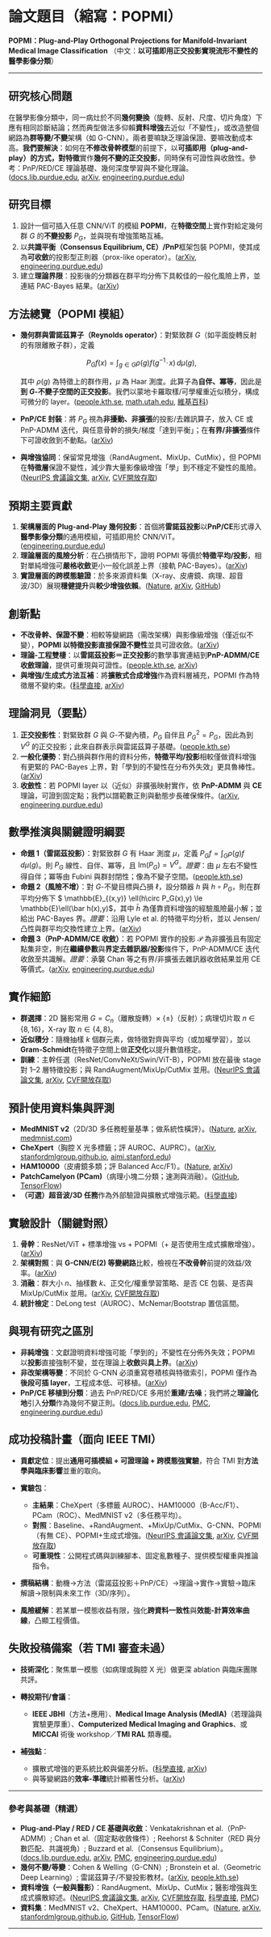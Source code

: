 # 論文題目（縮寫：POPMI）

**POPMI：Plug-and-Play Orthogonal Projections for Manifold-Invariant Medical Image Classification**
（中文：**以可插即用正交投影實現流形不變性的醫學影像分類**）

---

## 研究核心問題

在醫學影像分類中，同一病灶於不同**幾何變換**（旋轉、反射、尺度、切片角度）下應有相同診斷結論；然而典型做法多仰賴**資料增強**去近似「不變性」，或改造整個網路為**群等變/不變**架構（如 G-CNN）。兩者要嘛缺乏理論保證、要嘛改動成本高。**我們要解決**：如何在**不修改骨幹模型**的前提下，以**可插即用（plug-and-play）**的方式，對**特徵**實作**幾何不變的正交投影**，同時保有可證性與收斂性。參考：PnP/RED/CE 理論基礎、幾何深度學習與不變化理論。([docs.lib.purdue.edu][1], [arXiv][2], [engineering.purdue.edu][3])

## 研究目標

1. 設計一個可插入任意 CNN/ViT 的模組 **POPMI**，在**特徵空間**上實作對給定幾何群 $G$ 的**不變投影** $P_G$，並與現有增強策略互補。
2. 以**共識平衡（Consensus Equilibrium, CE）/PnP**框架包裝 POPMI，使其成為**可收斂**的投影型正則器（prox-like operator）。([arXiv][4], [engineering.purdue.edu][3])
3. 建立**理論界限**：投影後的分類器在群平均分佈下具較佳的一般化風險上界，並連結 PAC-Bayes 結果。([arXiv][5])

## 方法總覽（POPMI 模組）

* **幾何群與雷諾茲算子（Reynolds operator）**：對緊致群 $G$（如平面旋轉反射的有限離散子群），定義

  $$
  P_G f(x)=\int_{g\in G} \rho(g)f(g^{-1}\!\cdot\!x)\,d\mu(g),
  $$

  其中 $\rho(g)$ 為特徵上的群作用，$\mu$ 為 Haar 測度。此算子為**自伴、冪等**，因此是**到 $G$-不變子空間的正交投影**。我們以蒙地卡羅取樣/可學權重近似積分，構成可微分的 layer。([people.kth.se][6], [math.utah.edu][7], [維基百科][8])
* **PnP/CE 封裝**：將 $P_G$ 視為**非擾動、非擴張**的投影/去雜訊算子，放入 CE 或 PnP-ADMM 迭代，與任意骨幹的損失/梯度「達到平衡」；在**有界/非擴張**條件下可證收斂到不動點。([arXiv][2])
* **與增強協同**：保留常見增強（RandAugment、MixUp、CutMix），但 POPMI 在**特徵層**保證不變性，減少靠大量影像級增強「學」到不穩定不變性的風險。([NeurIPS 會議論文集][9], [arXiv][10], [CVF開放存取][11])

## 預期主要貢獻

1. **架構層面的 Plug-and-Play 幾何投影**：首個將**雷諾茲投影**以**PnP/CE**形式導入**醫學影像分類**的通用模組，可插即用於 CNN/ViT。([engineering.purdue.edu][3])
2. **理論層面的風險分析**：在凸損情形下，證明 POPMI 等價於**特徵平均/投影**，相對單純增強可**嚴格收斂**更小一般化誤差上界（接軌 PAC-Bayes）。([arXiv][5])
3. **實證層面的跨模態驗證**：於多來源資料集（X-ray、皮膚鏡、病理、超音波/3D）展現**穩健提升**與**較少增強依賴**。([Nature][12], [arXiv][13], [GitHub][14])

## 創新點

* **不改骨幹、保證不變**：相較等變網路（需改架構）與影像級增強（僅近似不變），**POPMI 以特徵投影直接保證不變性**並具可證收斂。([arXiv][15])
* **理論-工程雙棲**：以**雷諾茲投影＝正交投影**的數學事實連結到**PnP-ADMM/CE 收斂理論**，提供可重現與可證性。([people.kth.se][6], [arXiv][2])
* **與增強/生成式方法互補**：將**擴散式合成增強**作為資料層補充，POPMI 作為特徵層不變約束。([科學直接][16], [arXiv][17])

## 理論洞見（要點）

1. **正交投影性**：對緊致群 $G$ 與 $G$-不變內積，$P_G$ 自伴且 $P_G^2=P_G$，因此為到 $V^G$ 的正交投影；此來自群表示與雷諾茲算子基礎。([people.kth.se][6])
2. **一般化優勢**：對凸損與群作用的資料分佈，**特徵平均/投影**相較僅做資料增強有更緊的 PAC-Bayes 上界，對「學到的不變性在分布外失效」更具魯棒性。([arXiv][5])
3. **收斂性**：若 POPMI layer 以（近似）非擴張映射實作，依 **PnP-ADMM** 與 **CE** 理論，可證到固定點；我們以譜範數正則與動態步長確保條件。([arXiv][2], [engineering.purdue.edu][3])

## 數學推演與關鍵證明綱要

* **命題 1（雷諾茲投影）**：對緊致群 $G$ 有 Haar 測度 $\mu$，定義 $P_G f=\int_G \rho(g)f\,d\mu(g)$。則 $P_G$ 線性、自伴、冪等，且 $\mathrm{Im}(P_G)=V^G$。*證要*：由 $\mu$ 左右不變性得自伴；冪等由 Fubini 與群封閉性；像為不變子空間。([people.kth.se][6])
* **命題 2（風險不增）**：對 $G$-不變目標與凸損 $\ell$，設分類器 $h$ 與 $h\circ P_G$，則在群平均分佈下 $ \mathbb{E}_{(x,y)} \ell(h\circ P_G(x),y) \le \mathbb{E}\ell(\bar h(x),y)$，其中 $\bar h$ 為僅靠資料增強的經驗風險最小解；並給出 PAC-Bayes 界。*證要*：沿用 Lyle et al. 的特徵平均分析，並以 Jensen/凸性與群平均交換性建立上界。([arXiv][18])
* **命題 3（PnP-ADMM/CE 收斂）**：若 POPMI 實作的投影 $\mathcal{P}$ 為非擴張且有固定點集非空，則在**繼續參數**與**界定去雜訊器/投影**條件下，PnP-ADMM/CE 迭代收斂至共識解。*證要*：承襲 Chan 等之有界/非擴張去雜訊器收斂結果並用 CE 等價式。([arXiv][2], [engineering.purdue.edu][3])

## 實作細節

* **群選擇**：2D 醫影常用 $G=C_n$（離散旋轉）× $\{\pm\}$（反射）；病理切片取 $n\in\{8,16\}$，X-ray 取 $n\in\{4,8\}$。
* **近似積分**：隨機抽樣 $k$ 個群元素，做特徵對齊與平均（或加權學習），並以**Gram-Schmidt**在特徵子空間上做**正交化**以提升數值穩定。
* **訓練**：主幹任選（ResNet/ConvNeXt/Swin/ViT-B），POPMI 放在最後 stage 對 1–2 層特徵投影；與 RandAugment/MixUp/CutMix 並用。([NeurIPS 會議論文集][9], [arXiv][10], [CVF開放存取][11])

## 預計使用資料集與評測

* **MedMNIST v2**（2D/3D 多任務輕量基準；做系統性橫評）。([Nature][12], [arXiv][19], [medmnist.com][20])
* **CheXpert**（胸腔 X 光多標籤；評 AUROC、AUPRC）。([arXiv][13], [stanfordmlgroup.github.io][21], [aimi.stanford.edu][22])
* **HAM10000**（皮膚鏡多類；評 Balanced Acc/F1）。([Nature][23], [arXiv][24])
* **PatchCamelyon (PCam)**（病理小塊二分類；速測與消融）。([GitHub][14], [TensorFlow][25])
* **（可選）超音波/3D 任務**作為外部驗證與擴散式增強示範。([科學直接][16])

## 實驗設計（關鍵對照）

1. **骨幹**：ResNet/ViT + 標準增強 vs + POPMI（+ 是否使用生成式擴散增強）。([arXiv][17])
2. **架構對照**：與 **G-CNN/E(2) 等變網路**比較，檢視在**不改骨幹**前提的效益/效率。([arXiv][15])
3. **消融**：群大小 $n$、抽樣數 $k$、正交化/權重學習策略、是否 CE 包裝、是否與 MixUp/CutMix 並用。([arXiv][10], [CVF開放存取][11])
4. **統計檢定**：DeLong test（AUROC）、McNemar/Bootstrap 置信區間。

## 與現有研究之區別

* **非純增強**：文獻證明資料增強可能「學到的」不變性在分佈外失效；POPMI 以**投影**直接強制不變，並在理論上**收斂**與**具上界**。([arXiv][5])
* **非改架構等變**：不同於 G-CNN 必須重寫卷積核與特徵索引，POPMI 僅作為**後段可插 layer**，工程成本低、可移植。([arXiv][15])
* **PnP/CE 移植到分類**：過去 PnP/RED/CE 多用於**重建/去噪**；我們將之**理論化地**引入**分類**作為幾何不變正則。([docs.lib.purdue.edu][1], [PMC][26], [engineering.purdue.edu][3])

## 成功投稿計畫（面向 IEEE TMI）

* **貢獻定位**：提出**通用可插模組 + 可證理論 + 跨模態強實驗**，符合 TMI 對**方法學與臨床影響**並重的取向。
* **實驗包**：

  * **主結果**：CheXpert（多標籤 AUROC）、HAM10000（B-Acc/F1）、PCam（ROC）、MedMNIST v2（多任務平均）。
  * **對照**：Baseline、+RandAugment、+MixUp/CutMix、G-CNN、POPMI（有無 CE）、POPMI+生成式增強。([NeurIPS 會議論文集][9], [arXiv][10], [CVF開放存取][11])
  * **可重現性**：公開程式碼與訓練腳本、固定亂數種子、提供模型權重與推論指令。
* **撰稿結構**：動機→方法（雷諾茲投影＋PnP/CE）→理論→實作→實驗→臨床解讀→限制與未來工作（3D/序列）。
* **風險緩解**：若某單一模態收益有限，強化**跨資料一致性**與**效能-計算效率曲線**，凸顯工程價值。

## 失敗投稿備案（若 TMI 審查未過）

* **技術深化**：聚焦單一模態（如病理或胸腔 X 光）做更深 ablation 與臨床團隊共評。
* **轉投期刊/會議**：

  * **IEEE JBHI**（方法+應用）、**Medical Image Analysis (MedIA)**（若理論與實驗更厚重）、**Computerized Medical Imaging and Graphics**、或 **MICCAI** 術後 workshop／**TMI RAL** 類專欄。
* **補強點**：

  * 擴散式增強的更系統比較與偏差分析。([科學直接][16], [arXiv][17])
  * 與等變網路的**效率-準確**統計顯著性分析。([arXiv][15])

---

### 參考與基礎（精選）

* **Plug-and-Play / RED / CE 基礎與收斂**：Venkatakrishnan et al.（PnP-ADMM）; Chan et al.（固定點收斂條件）; Reehorst & Schniter（RED 與分數匹配、共識視角）; Buzzard et al.（Consensus Equilibrium）。([docs.lib.purdue.edu][1], [arXiv][2], [PMC][26], [engineering.purdue.edu][3])
* **幾何不變/等變**：Cohen & Welling（G-CNN）; Bronstein et al.（Geometric Deep Learning）; 雷諾茲算子/不變投影教材。([arXiv][15], [people.kth.se][6])
* **資料增強（一般與醫影）**：RandAugment、MixUp、CutMix；醫影增強與生成式擴散綜述。([NeurIPS 會議論文集][9], [arXiv][10], [CVF開放存取][11], [科學直接][27], [PMC][28])
* **資料集**：MedMNIST v2、CheXpert、HAM10000、PCam。([Nature][12], [arXiv][19], [stanfordmlgroup.github.io][21], [GitHub][14], [TensorFlow][25])

---

[1]: https://docs.lib.purdue.edu/cgi/viewcontent.cgi?article=1449&context=ecetr&utm_source=chatgpt.com "Plug-and-Play Priors for Model Based Reconstruction"
[2]: https://arxiv.org/pdf/1605.01710?utm_source=chatgpt.com "Plug-and-Play ADMM for Image Restoration: Fixed Point ..."
[3]: https://engineering.purdue.edu/~bouman/Plug-and-Play/webdocs/SIIMS01.pdf?utm_source=chatgpt.com "Plug-and-Play Unplugged: Optimization-Free Reconstruction ..."
[4]: https://arxiv.org/abs/1705.08983?utm_source=chatgpt.com "Plug-and-Play Unplugged: Optimization Free Reconstruction using Consensus Equilibrium"
[5]: https://arxiv.org/abs/2005.00178?utm_source=chatgpt.com "On the Benefits of Invariance in Neural Networks"
[6]: https://people.kth.se/~gss/notes/invariant.pdf?utm_source=chatgpt.com "INVARIANT THEORY"
[7]: https://www.math.utah.edu/~bertram/7800/GIT1.pdf?utm_source=chatgpt.com "Course Notes for Math 780-1 (Geometric Invariant Theory)"
[8]: https://en.wikipedia.org/wiki/Reynolds_operator?utm_source=chatgpt.com "Reynolds operator"
[9]: https://proceedings.neurips.cc/paper/2020/file/d85b63ef0ccb114d0a3bb7b7d808028f-Paper.pdf?utm_source=chatgpt.com "RandAugment: Practical Automated Data Augmentation ..."
[10]: https://arxiv.org/pdf/1710.09412?utm_source=chatgpt.com "mixup: BEYOND EMPIRICAL RISK MINIMIZATION"
[11]: https://openaccess.thecvf.com/content_ICCV_2019/papers/Yun_CutMix_Regularization_Strategy_to_Train_Strong_Classifiers_With_Localizable_Features_ICCV_2019_paper.pdf?utm_source=chatgpt.com "CutMix: Regularization Strategy to Train Strong Classifiers ..."
[12]: https://www.nature.com/articles/s41597-022-01721-8?utm_source=chatgpt.com "MedMNIST v2 - A large-scale lightweight benchmark for 2D ..."
[13]: https://arxiv.org/abs/1901.07031?utm_source=chatgpt.com "CheXpert: A Large Chest Radiograph Dataset with Uncertainty Labels and Expert Comparison"
[14]: https://github.com/basveeling/pcam?utm_source=chatgpt.com "The PatchCamelyon (PCam) deep learning classification ..."
[15]: https://arxiv.org/pdf/1602.07576?utm_source=chatgpt.com "Group Equivariant Convolutional Networks"
[16]: https://www.sciencedirect.com/science/article/abs/pii/S1361841523001068?utm_source=chatgpt.com "Survey paper Diffusion models in medical imaging"
[17]: https://arxiv.org/html/2407.04103v1?utm_source=chatgpt.com "Advances in Diffusion Models for Image Data Augmentation"
[18]: https://arxiv.org/pdf/2005.00178?utm_source=chatgpt.com "On the Benefits of Invariance in Neural Networks"
[19]: https://arxiv.org/abs/2110.14795?utm_source=chatgpt.com "MedMNIST v2 -- A large-scale lightweight benchmark for 2D and 3D biomedical image classification"
[20]: https://medmnist.com/v2?utm_source=chatgpt.com "18x Standardized Datasets for 2D and 3D Biomedical ..."
[21]: https://stanfordmlgroup.github.io/competitions/chexpert/?utm_source=chatgpt.com "CheXpert: A Large Dataset of Chest X-Rays and Competition ..."
[22]: https://aimi.stanford.edu/datasets/chexpert-chest-x-rays?utm_source=chatgpt.com "CheXpert: Chest X-rays"
[23]: https://www.nature.com/articles/sdata2018161?utm_source=chatgpt.com "The HAM10000 dataset, a large collection of multi-source ..."
[24]: https://arxiv.org/abs/1803.10417?utm_source=chatgpt.com "The HAM10000 dataset, a large collection of multi-source dermatoscopic images of common pigmented skin lesions"
[25]: https://www.tensorflow.org/datasets/catalog/patch_camelyon?utm_source=chatgpt.com "patch_camelyon - Datasets"
[26]: https://pmc.ncbi.nlm.nih.gov/articles/PMC6801116/?utm_source=chatgpt.com "Regularization by Denoising: Clarifications and New ..."
[27]: https://www.sciencedirect.com/science/article/pii/S277244252400042X?utm_source=chatgpt.com "A systematic review of deep learning data augmentation in ..."
[28]: https://pmc.ncbi.nlm.nih.gov/articles/PMC10027281/?utm_source=chatgpt.com "Medical image data augmentation: techniques ..."
